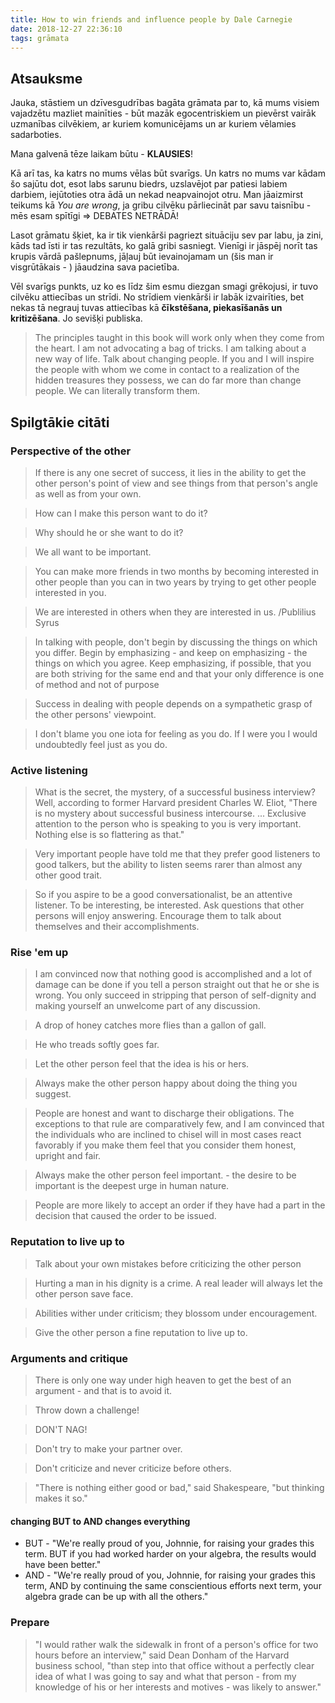 ```yaml
---
title: How to win friends and influence people by Dale Carnegie
date: 2018-12-27 22:36:10
tags: grāmata
---
```


## Atsauksme

Jauka, stāstiem un dzīvesgudrības bagāta grāmata par to, kā mums visiem vajadzētu mazliet mainīties - būt mazāk egocentriskiem un pievērst vairāk uzmanības cilvēkiem, ar kuriem komunicējams un ar kuriem vēlamies sadarboties.

Mana galvenā tēze laikam būtu - **KLAUSIES**!

Kā arī tas, ka katrs no mums vēlas būt svarīgs. Un katrs no mums var kādam šo sajūtu dot, esot labs sarunu biedrs, uzslavējot par patiesi labiem darbiem, iejūtoties otra ādā un nekad neapvainojot otru. Man jāaizmirst teikums kā *You are wrong*, ja gribu cilvēku pārliecināt par savu taisnību - mēs esam spītīgi => DEBATES NETRĀDĀ!

Lasot grāmatu šķiet, ka ir tik vienkārši pagriezt situāciju sev par labu, ja zini, kāds tad īsti ir tas rezultāts, ko galā gribi sasniegt. Vienīgi ir jāspēj norīt tas krupis vārdā pašlepnums, jāļauj būt ievainojamam un (šis man ir visgrūtākais - ) jāaudzina sava pacietība.

Vēl svarīgs punkts, uz ko es līdz šim esmu diezgan smagi grēkojusi, ir tuvo cilvēku attiecības un strīdi. No strīdiem vienkārši ir labāk izvairīties, bet nekas tā negrauj tuvas attiecības kā **čīkstēšana, piekasīšanās un kritizēšana**. Jo sevišķi publiska.

> The principles taught in this book will work only when they come from the heart. I am not advocating a bag of tricks. I am talking about a new way of life. Talk about changing people. If you and I will inspire the people with whom we come in contact to a realization of the hidden treasures they possess, we can do far more than change people. We can literally transform them.


## Spilgtākie citāti

### Perspective of the other

> If there is any one secret of success, it lies in the ability to get the other person's point of view and see things from that person's angle as well as from your own.

> How can I make this person want to do it?

> Why should he or she want to do it?

> We all want to be important.

> You can make more friends in two months by becoming interested in other people than you can in two years by trying to get other people interested in you.

> We are interested in others when they are interested in us. /Publilius Syrus

> In talking with people, don't begin by discussing the things on which you differ. Begin by emphasizing - and keep on emphasizing - the things on which you agree. Keep emphasizing, if possible, that you are both striving for the same end and that your only difference is one of method and not of purpose

> Success in dealing with people depends on a sympathetic grasp of the other persons' viewpoint.

> I don't blame you one iota for feeling as you do. If I were you I would undoubtedly feel just as you do.

### Active listening

> What is the secret, the mystery, of a successful business interview? Well, according to former Harvard president Charles W. Eliot, "There is no mystery about successful business intercourse. ... Exclusive attention to the person who is speaking to you is very important. Nothing else is so flattering as that."

> Very important people have told me that they prefer good listeners to good talkers, but the ability to listen seems rarer than almost any other good trait.

> So if you aspire to be a good conversationalist, be an attentive listener. To be interesting, be interested. Ask questions that other persons will enjoy answering. Encourage them to talk about themselves and their accomplishments.

### Rise 'em up

> I am convinced now that nothing good is accomplished and a lot of damage can be done if you tell a person straight out that he or she is wrong. You only succeed in stripping that person of self-dignity and making yourself an unwelcome part of any discussion.

> A drop of honey catches more flies than a gallon of gall.

> He who treads softly goes far.

> Let the other person feel that the idea is his or hers.

> Always make the other person happy about doing the thing you suggest.

> People are honest and want to discharge their obligations. The exceptions to that rule are comparatively few, and I am convinced that the individuals who are inclined to chisel will in most cases react favorably if you make them feel that you consider them honest, upright and fair.

> Always make the other person feel important. - the desire to be important is the deepest urge in human nature.

> People are more likely to accept an order if they have had a part in the decision that caused the order to be issued.

### Reputation to live up to

> Talk about your own mistakes before criticizing the other person

> Hurting a man in his dignity is a crime. A real leader will always let the other person save face.

> Abilities wither under criticism; they blossom under encouragement.

> Give the other person a fine reputation to live up to.

### Arguments and critique

> There is only one way under high heaven to get the best of an argument - and that is to avoid it.

> Throw down a challenge!

> DON'T NAG!

> Don't try to make your partner over.

> Don't criticize and never criticize before others.

> "There is nothing either good or bad," said Shakespeare, "but thinking makes it so."

#### changing BUT to AND changes everything

- BUT - "We're really proud of you, Johnnie, for raising your grades this term. BUT if you had worked harder on your algebra, the results would have been better."
- AND - "We're really proud of you, Johnnie, for raising your grades this term, AND by continuing the same conscientious efforts next term, your algebra grade can be up with all the others."

### Prepare

> "I would rather walk the sidewalk in front of a person's office for two hours before an interview," said Dean Donham of the Harvard business school, "than step into that office without a perfectly clear idea of what I was going to say and what that person - from my knowledge of his or her interests and motives - was likely to answer."